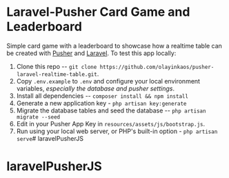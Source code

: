 # Laravel-Pusher Card Game and Leaderboard
Simple card game with a leaderboard to showcase how a realtime table can be created with [Pusher](https://pusher.com/) and [Laravel](https://laravel.com). To test this app locally:
1. Clone this repo -- `git clone https://github.com/olayinkaos/pusher-laravel-realtime-table.git`.
2. Copy `.env.example` to `.env` and configure your local environment variables, *especially the database and pusher settings*.
3. Install all dependencies -- `composer install && npm install`
4. Generate a new application key - `php artisan key:generate`
5. Migrate the database tables and seed the database -- `php artisan migrate --seed`
6. Edit in your Pusher App Key in `resources/assets/js/bootstrap.js`.
7. Run using your local web server, or PHP's built-in option - `php artisan serve`# laravelPusherJS
# laravelPusherJS
